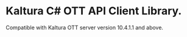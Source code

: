 # Kaltura C# OTT API Client Library.
Compatible with Kaltura OTT server version 10.4.1.1 and above.
